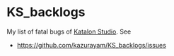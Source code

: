 # KS_backlogs

My list of fatal bugs of [Katalon Studio](https://katalon.com/katalon-studio). See

- https://github.com/kazurayam/KS_backlogs/issues
